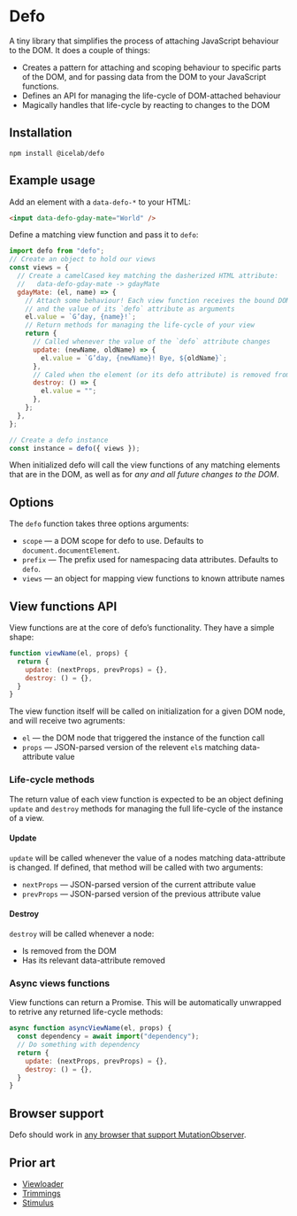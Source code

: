 # Defo

A tiny library that simplifies the process of attaching JavaScript behaviour to the DOM. It does a
couple of things:

- Creates a pattern for attaching and scoping behaviour to specific parts of the
  DOM, and for passing data from the DOM to your JavaScript functions.
- Defines an API for managing the life-cycle of DOM-attached behaviour
- Magically handles that life-cycle by reacting to changes to the DOM

## Installation

```
npm install @icelab/defo
```

## Example usage

Add an element with a `data-defo-*` to your HTML:

```html
<input data-defo-gday-mate="World" />
```

Define a matching view function and pass it to `defo`:

```js
import defo from "defo";
// Create an object to hold our views
const views = {
  // Create a camelCased key matching the dasherized HTML attribute:
  //   data-defo-gday-mate -> gdayMate
  gdayMate: (el, name) => {
    // Attach some behaviour! Each view function receives the bound DOM node
    // and the value of its `defo` attribute as arguments
    el.value = `G’day, {name}!`;
    // Return methods for managing the life-cycle of your view
    return {
      // Called whenever the value of the `defo` attribute changes
      update: (newName, oldName) => {
        el.value = `G’day, {newName}! Bye, ${oldName}`;
      },
      // Caled when the element (or its defo attribute) is removed from the DOM
      destroy: () => {
        el.value = "";
      },
    };
  },
};

// Create a defo instance
const instance = defo({ views });
```

When initialized defo will call the view functions of any matching elements that
are in the DOM, as well as for _any and all future changes to the DOM_.

## Options

The `defo` function takes three options arguments:

- `scope` — a DOM scope for defo to use. Defaults to `document.documentElement`.
- `prefix` — The prefix used for namespacing data attributes. Defaults to `defo`.
- `views` — an object for mapping view functions to known attribute names

## View functions API

View functions are at the core of defo’s functionality. They have a simple
shape:

```js
function viewName(el, props) {
  return {
    update: (nextProps, prevProps) = {},
    destroy: () = {},
  }
}
```

The view function itself will be called on initialization for a given DOM node,
and will receive two agruments:

- `el` — the DOM node that triggered the instance of the function call
- `props` — JSON-parsed version of the relevent `el`s matching data-attribute
  value

### Life-cycle methods

The return value of each view function is expected to be an object defining
`update` and `destroy` methods for managing the full life-cycle of the instance
of a view.

#### Update

`update` will be called whenever the value of a nodes matching data-attribute
is changed. If defined, that method will be called with two arguments:

- `nextProps` — JSON-parsed version of the current attribute value
- `prevProps` — JSON-parsed version of the previous attribute value

#### Destroy

`destroy` will be called whenever a node:

- Is removed from the DOM
- Has its relevant data-attribute removed

### Async views functions

View functions can return a Promise. This will be automatically unwrapped to
retrive any returned life-cycle methods:

```js
async function asyncViewName(el, props) {
  const dependency = await import("dependency");
  // Do something with dependency
  return {
    update: (nextProps, prevProps) = {},
    destroy: () = {},
  }
}
```

## Browser support

Defo should work in [any browser that support MutationObserver](https://caniuse.com/#search=MutationObserver).

## Prior art

- [Viewloader](http://viewloader.icelab.com.au/)
- [Trimmings](https://postlight.github.io/trimmings/)
- [Stimulus](https://stimulusjs.org/)
